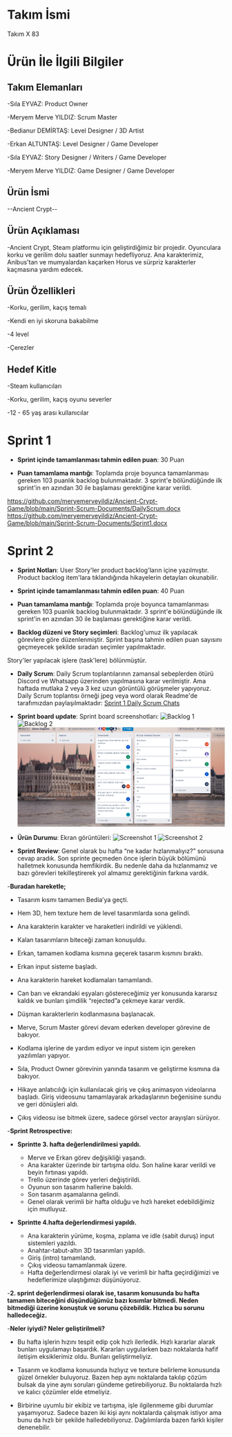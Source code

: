 # **Takım İsmi**

Takım X 83


# Ürün İle İlgili Bilgiler

## Takım Elemanları

-Sıla EYVAZ: Product Owner

-Meryem Merve YILDIZ: Scrum Master

-Bedianur DEMİRTAŞ: Level Designer / 3D Artist

-Erkan ALTUNTAŞ: Level Designer / Game Developer

-Sıla EYVAZ: Story Designer / Writers / Game Developer

-Meryem Merve YILDIZ: Game Designer / Game Developer


## Ürün İsmi

--Ancient Crypt--



## Ürün Açıklaması

-Ancient Crypt, Steam platformu için geliştirdiğimiz bir projedir. Oyunculara korku ve gerilim dolu saatler sunmayı hedefliyoruz. Ana karakterimiz, Anibus'tan ve mumyalardan kaçarken Horus ve sürpriz karakterler kaçmasına yardım edecek. 


## Ürün Özellikleri

-Korku, gerilim, kaçış temalı

-Kendi en iyi skoruna bakabilme

-4 level

-Çerezler


## Hedef Kitle

-Steam kullanıcıları

-Korku, gerilim, kaçış oyunu severler

-12 - 65 yaş arası kullanıcılar

# Sprint 1

- **Sprint içinde tamamlanması tahmin edilen puan**: 30 Puan

- **Puan tamamlama mantığı**: Toplamda proje boyunca tamamlanması gereken 103 puanlık backlog bulunmaktadır. 3 sprint'e bölündüğünde ilk sprint'in en azından 30 ile başlaması gerektiğine karar verildi.

https://github.com/meryemerveyildiz/Ancient-Crypt-Game/blob/main/Sprint-Scrum-Documents/DailyScrum.docx
https://github.com/meryemerveyildiz/Ancient-Crypt-Game/blob/main/Sprint-Scrum-Documents/Sprint1.docx

# Sprint 2

- **Sprint Notları**: User Story'ler product backlog'ların içine yazılmıştır. Product backlog item'lara tıklandığında hikayelerin detayları okunabilir.

- **Sprint içinde tamamlanması tahmin edilen puan**: 40 Puan

- **Puan tamamlama mantığı**: Toplamda proje boyunca tamamlanması gereken 103 puanlık backlog bulunmaktadır. 3 sprint'e bölündüğünde ilk sprint'in en azından 30 ile başlaması gerektiğine karar verildi.

- **Backlog düzeni ve Story seçimleri**: Backlog'umuz ilk yapılacak görevlere göre düzenlenmiştir. Sprint başına tahmin edilen puan sayısını geçmeyecek şekilde sıradan seçimler yapılmaktadır.  

Story'ler yapılacak işlere (task'lere) bölünmüştür.

- **Daily Scrum**: Daily Scrum toplantılarının zamansal sebeplerden ötürü Discord ve Whatsapp üzerinden yapılmasına karar verilmiştir. Ama haftada mutlaka 2 veya 3 kez uzun görüntülü görüşmeler yapıyoruz. Daily Scrum toplantısı örneği jpeg veya word olarak Readme'de tarafımızdan paylaşılmaktadır: [Sprint 1 Daily Scrum Chats](https://github.com/OyunveUygulamaAkademisi/BootcampScrumTemplate/blob/main/ProjectManagement/Sprint1Documents/DailyScrumMeetingNotesSprint1.docx?raw=true)

- **Sprint board update**: Sprint board screenshotları: 
![Backlog 1](https://raw.githubusercontent.com/OyunveUygulamaAkademisi/BootcampScrumTemplate/main/ProjectManagement/Sprint1Documents/backlog1.png) 
![Backlog 2](https://raw.githubusercontent.com/OyunveUygulamaAkademisi/BootcampScrumTemplate/main/ProjectManagement/Sprint1Documents/backlog2.png) 
![Backlog 3](https://raw.githubusercontent.com/OyunveUygulamaAkademisi/BootcampScrumTemplate/main/ProjectManagement/Sprint1Documents/backlog3.png)

- **Ürün Durumu**: Ekran görüntüleri:
  ![Screenshot 1](https://github.com/OyunveUygulamaAkademisi/BootcampScrumTemplate/blob/main/ProjectManagement/Sprint1Documents/productss1.png?raw=true)
  ![Screenshot 2](https://github.com/OyunveUygulamaAkademisi/BootcampScrumTemplate/blob/main/ProjectManagement/Sprint1Documents/productss2.png?raw=true)

- **Sprint Review**: 
Genel olarak bu hafta “ne kadar hızlanmalıyız?” sorusuna cevap aradık. Son sprinte geçmeden önce işlerin büyük bölümünü halletmek konusunda hemfikirdik. Bu nedenle daha da hızlanmamız ve bazı görevleri tekilleştirerek yol almamız gerektiğinin farkına vardık. 


-**Buradan hareketle;**


-	Tasarım kısmı tamamen Bedia’ya geçti.
-	Hem 3D, hem texture hem de level tasarımlarda sona gelindi.
-	Ana karakterin karakter ve haraketleri indirildi ve yüklendi.
-	Kalan tasarımların biteceği zaman konuşuldu.


-	Erkan, tamamen kodlama kısmına geçerek tasarım kısmını bıraktı.
-	Erkan input sisteme başladı.
-	Ana karakterin hareket kodlamaları tamamlandı.
-	Can barı ve ekrandaki eşyaları göstereceğimiz yer konusunda kararsız kaldık ve bunları şimdilik “rejected”a çekmeye karar verdik.
-	Düşman karakterlerin kodlanmasına başlanacak.


-	Merve, Scrum Master görevi devam ederken developer görevine de bakıyor. 
-	Kodlama işlerine de yardım ediyor ve input sistem için gereken yazılımları yapıyor.


-	Sıla, Product Owner görevinin yanında tasarım ve geliştirme kısmına da bakıyor.
-	Hikaye anlatıcılığı için kullanılacak giriş ve çıkış animasyon videolarına başladı. Giriş videosunu tamamlayarak arkadaşlarının beğenisine sundu ve geri dönüşleri aldı.
-	Çıkış videosu ise bitmek üzere, sadece görsel vector arayışları sürüyor.


-**Sprint Retrospective:**
 
- **Sprintte 3. hafta değerlendirilmesi yapıldı.**
  -	Merve ve Erkan görev değişikliği yaşandı.
  -	Ana karakter üzerinde bir tartışma oldu. Son haline karar verildi ve beyin fırtınası yapıldı.
  -	Trello üzerinde görev yerleri değiştirildi.
  -	Oyunun son tasarım hallerine bakıldı.
  -	Son tasarım aşamalarına gelindi.
  -	Genel olarak verimli bir hafta olduğu ve hızlı hareket edebildiğimiz için mutluyuz.


- **Sprintte 4.hafta değerlendirmesi yapıldı.** 
    -	Ana karakterin yürüme, koşma, zıplama ve idle (sabit duruş) input sistemleri yazıldı.
    -	Anahtar-tabut-altın 3D tasarımları yapıldı.
    -	Giriş (intro) tamamlandı.
    -	Çıkış videosu tamamlanmak üzere.
    -	Hafta değerlendirmesi olarak iyi ve verimli bir hafta geçirdiğimizi ve hedeflerimize ulaştığımızı düşünüyoruz.


-**2. sprint değerlendirmesi olarak ise, tasarım konusunda bu hafta tamamen biteceğini düşündüğümüz bazı kısımlar bitmedi. Neden bitmediği üzerine konuştuk ve sorunu çözebildik. Hızlıca bu sorunu halledeceğiz.**

-**Neler iyiydi? Neler geliştirilmeli?**
-	Bu hafta işlerin hızını tespit edip çok hızlı ilerledik. Hızlı kararlar alarak bunları uygulamayı başardık. Kararları uygularken bazı noktalarda hafif iletişim eksiklerimiz oldu. Bunları geliştirmeliyiz.

-	Tasarım ve kodlama konusunda hızlıyız ve texture belirleme konusunda güzel örnekler buluyoruz. Bazen hep aynı noktalarda takılıp çözüm bulsak da yine aynı soruları gündeme getirebiliyoruz. Bu noktalarda hızlı ve kalıcı çözümler elde etmeliyiz.

-	Birbirine uyumlu bir ekibiz ve tartışma, işle ilgilenmeme gibi durumlar yaşamıyoruz. Sadece bazen iki kişi aynı noktalarda çalışmak istiyor ama bunu da hızlı bir şekilde halledebiliyoruz. Dağılımlarda bazen farklı kişiler denenebilir.



